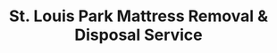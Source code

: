 ---
layout: location.njk
title: St. Louis Park Mattress Removal & Disposal Service
description: Professional mattress removal in St. Louis Park, Minnesota. Next-day pickup  Inner-ring Minneapolis suburb specialists serving established communities and commercial districts.
permalink: /mattress-removal/minnesota/minneapolis/st-louis-park/
city: St. Louis Park
state: Minnesota
stateSlug: minnesota
parentMetro: Minneapolis
tier: 3
coordinates:
  lat: 44.9483
  lng: -93.3483
zipCodes:
  - "55426"
  - "55416"
neighborhoods:
  - name: Park Spanish Court Historic District
    zipCodes: ["55426"]
  - name: Knollwood Area
    zipCodes: ["55426"]
  - name: Miracle Mile District
    zipCodes: ["55426"]
  - name: Elmwood Cemetery Vicinity
    zipCodes: ["55426"]
  - name: West End
    zipCodes: ["55426"]
  - name: Central St. Louis Park
    zipCodes: ["55426"]
  - name: Highway 100 Corridor
    zipCodes: ["55426", "55416"]
  - name: I-394 Corridor
    zipCodes: ["55426"]
  - name: Eastern District
    zipCodes: ["55416"]
  - name: Excelsior Boulevard Corridor
    zipCodes: ["55426"]
nearbyCities:
  - name: Minneapolis
    distance: 6
    slug: minneapolis
    isSuburb: false
  - name: Edina
    distance: 4
    slug: edina
    isSuburb: true
  - name: Minnetonka
    distance: 6
    slug: minnetonka
    isSuburb: true
  - name: Eden Prairie
    distance: 8
    slug: eden-prairie
    isSuburb: true
  - name: Plymouth
    distance: 10
    slug: plymouth
    isSuburb: true
pricing:
  startingPrice: 125
  single: 125
  queen: 155
  king: 180
reviews:
  count: 68
  featured:
    - author: Carol D.
      neighborhood: Park Spanish Court Historic District
      text: "Historic home with narrow doorways and original hardwood. Team was extremely careful and respectful of the architecture."
      
    - author: Mike S.
      neighborhood: Knollwood Area
      text: "Quick mattress pickup from our apartment complex. They coordinated perfectly with building management and had us taken care of within the scheduled window. Professional service."
      
    - author: Jennifer L.
      neighborhood: West End
      text: "Corporate housing disposal near I-394. Efficient, documented everything properly."

faqs:
  - question: "Do you service all St. Louis Park neighborhoods and districts?"
    answer: "Yes, we provide mattress removal throughout all St. Louis Park areas from the historic Park Spanish Court district to Knollwood area, Miracle Mile, and West End. We're familiar with the city's compact layout and diverse housing types."
    
  - question: "Can you handle pickup from St. Louis Park's historic homes?"
    answer: "Absolutely. St. Louis Park has historic neighborhoods like Park Spanish Court with unique architecture. Our team specializes in protecting original features like hardwood floors and navigating narrow doorways in older homes."
    
  - question: "How does your service work with Hennepin County disposal requirements?"
    answer: "While St. Louis Park residents can use the county transfer station in Brooklyn Park for $25 per mattress, our service provides door-to-door convenience, flexible scheduling, and handles all transportation to certified recycling facilities."
    
  - question: "What's included in your St. Louis Park mattress removal service?"
    answer: "Complete removal from any location (single-family homes, apartments, townhomes, senior housing), loading, transport to certified recycling facilities, and cleanup. We handle Hennepin County disposal requirements and provide documentation for lease compliance."
    
  - question: "Do you work with St. Louis Park's property management companies?"
    answer: "Yes, we regularly service apartment complexes and senior housing throughout St. Louis Park. We provide required disposal documentation and coordinate timing with building management for seamless service."
    
  - question: "Can you remove mattresses from commercial district properties?"
    answer: "Our service covers all properties throughout St. Louis Park including apartments and businesses in the Knollwood area, Miracle Mile district, and West End commercial zones. We handle building access coordination."
    
  - question: "How do I schedule pickup in inner-ring Minneapolis suburbs?"
    answer: "Book online or call 720-263-6094. Next-day service available throughout St. Louis Park with same-day often possible. We maintain expanded capacity specifically for the inner-ring metropolitan area."
    
  - question: "Are you licensed for mattress disposal in Hennepin County?"
    answer: "Yes, we maintain all required Minnesota and Hennepin County licenses for waste hauling and mattress disposal. We work with approved recycling facilities and provide documentation that satisfies city and county requirements."

localRegulations: "Hennepin County requires St. Louis Park residents to dispose of mattresses through the Brooklyn Park Transfer Station, operating Tuesday through Saturday from 9 AM to 5 PM with disposal fees of $25 per mattress piece, requiring residents to transport items to the facility themselves with proof of residency and strict restrictions on certain mattress types. While we also offer convenient curbside removal, our professional service provides superior flexibility with same-day and next-day availability, door-to-door pickup from any location within your property, and elimination of the need to drive across the metro to the transfer station. We maintain all required Hennepin County waste hauler licenses and work directly with certified recycling facilities, providing disposal documentation that satisfies both residential lease requirements and property management standards. Unlike the county transfer station which operates on limited hours and requires self-transport, our service accommodates the busy lifestyles of St. Louis Park residents throughout this established inner-ring suburb with its mix of historic homes, apartment complexes, and commercial districts."

pageContent:
  heroDescription: "Professional mattress removal in St. Louis Park, Minnesota. Next-day pickup  Inner-ring Minneapolis suburb specialists serving historic neighborhoods and established communities. Licensed service with eco-friendly disposal."
  aboutService: "Our professional mattress removal service is specifically designed for St. Louis Park's unique inner-ring suburban environment. We provide next-day pickup throughout this compact 10.75-square-mile community just 6 miles from downtown Minneapolis, handling everything from single mattress removals in 1960s-era homes to multi-piece pickups from modern apartment complexes near the upcoming Green Line Extension stations. Our team specializes in St. Louis Park's distinct needs - we protect original hardwood floors in Park Spanish Court Historic District homes, coordinate with apartment building managers who handle the city's 41.88% rental market, and work around the narrow doorways common in this established community where the median home was built in 1965. Whether you're near the Pavek Museum of Broadcasting, in the Miracle Mile district, upgrading before the 2027 light rail arrives, or anywhere across St. Louis Park's 35 distinct neighborhoods, we deliver efficient mattress removal with weather protection to prevent the water damage that makes mattresses unrecyclable under Hennepin County rules."
  serviceAreasIntro: "We provide comprehensive mattress pickup services throughout all of St. Louis Park's neighborhoods and commercial districts:"
  regulationsCompliance: "Our service ensures full compliance with Hennepin County waste management regulations and St. Louis Park requirements, providing all necessary disposal documentation while offering superior convenience over county transfer station services."
  environmentalImpact: "Every mattress we collect in St. Louis Park supports sustainable waste management in the Twin Cities metropolitan area and Minnesota's environmental goals. Through partnerships with certified recycling facilities, we divert materials from Hennepin County's waste stream while serving this environmentally conscious inner-ring suburban community. Steel springs, foam padding, and fabric components are processed and repurposed, supporting Minnesota's circular economy while reducing environmental impact. This approach complements St. Louis Park's commitment to community stewardship and maintaining the quality of life that defines this established Minneapolis suburb."
  howItWorksScheduling: "Next-day service available throughout St. Louis Park with same-day pickup often possible. We coordinate with property management companies, navigate historic district requirements, and accommodate the active lifestyles of this well-established inner-ring suburb."
  howItWorksService: "Our licensed team removes mattresses from any location - historic homes, modern apartments, senior housing, or commercial district properties. We navigate St. Louis Park's diverse architecture and community logistics with expertise."
  howItWorksDisposal: "Your mattress is transported to certified recycling facilities, supporting both Hennepin County waste diversion goals and St. Louis Park's environmental initiatives with complete documentation provided."
  sidebarStats:
    mattressesRemoved: "2,147"
---